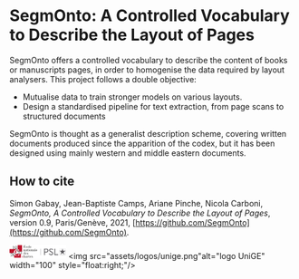 # SegmOnto: A Controlled Vocabulary to Describe the Layout of Pages

SegmOnto offers a controlled vocabulary to describe the content of books or manuscripts pages, in order to homogenise the data required by layout analysers. This project follows a double objective:

- Mutualise data to train stronger models on various layouts.
- Design a standardised pipeline for text extraction, from page scans to structured documents

SegmOnto is thought as a generalist description scheme, covering written documents produced since the apparition of the codex, but it has been designed using mainly western and middle eastern documents.

## How to cite

Simon Gabay, Jean-Baptiste Camps, Ariane Pinche, Nicola Carboni, _SegmOnto, A Controlled Vocabulary to Describe the Layout of Pages_, version 0.9, Paris/Genève, 2021, [https://github.com/SegmOnto](https://github.com/SegmOnto).

<img src="assets/logos/enc.png" alt="logo ENC" width="100"/> <img src="assets/logos/unige.png"alt="logo UniGE" width="100" style="float:right;"/>
